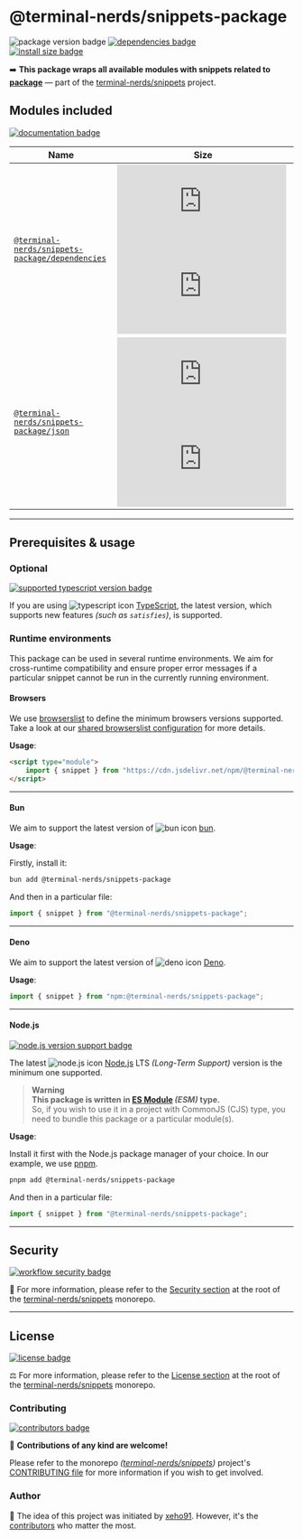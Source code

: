 # @terminal-nerds/snippets-package

![package version badge]
[![dependencies badge]][dependencies url]\
[![install size badge]][install size url]

➡️ **This package wraps all available modules with snippets related to [package]**
— part of the [terminal-nerds/snippets] project.

[package]: https://docs.npmjs.com/cli/v9/configuring-npm/package-json
[terminal-nerds/snippets]: https://github.com/terminal-nerds/snippets
[package version badge]: https://img.shields.io/npm/v/@terminal-nerds/snippets-package/latest?style=for-the-badge&logo=npm
[dependencies badge]: https://img.shields.io/librariesio/release/npm/@terminal-nerds/snippets-package?style=for-the-badge
[dependencies url]: https://libraries.io/npm/@terminal-nerds%2snippets-package
[install size badge]: https://packagephobia.com/badge?p=@terminal-nerds/snippets-package
[install size url]: https://packagephobia.com/result?p=@terminal-nerds/snippets-package

## Modules included

[![documentation badge]][documentation url]

[documentation badge]: https://img.shields.io/static/v1?color=informational&style=for-the-badge&label=documentation&message=jsdocs.io
[documentation url]: https://jsdocs.io/package/@terminal-nerds/snippets-package

<!-- prettier-sort-markdown-table -->

| Name                                              | Size                                                              |
| ------------------------------------------------- | ----------------------------------------------------------------- |
| [`@terminal-nerds/snippets-package/dependencies`] | ![dependencies size gzip badge] ![dependencies size brotli badge] |
| [`@terminal-nerds/snippets-package/json`]         | ![json size gzip badge] ![json size brotli badge]                 |

<!-- prettier-ignore-start -->
<!-- MODULES LINKS -->
[`@terminal-nerds/snippets-package/dependencies`]: https://github.com/terminal-nerds/snippets/blob/main/packages/package/source/dependencies/dependencies.ts
[dependencies size gzip badge]: https://badgen.net/badgesize/gzip/file-url/unpkg.com/@terminal-nerds/snippets-package/dist/dependencies/dependencies.js?label=gzip
[dependencies size brotli badge]: https://badgen.net/badgesize/brotli/file-url/unpkg.com/@terminal-nerds/snippets-package/dist/dependencies/dependencies.js?label=brotli

[`@terminal-nerds/snippets-package/json`]: https://github.com/terminal-nerds/snippets/blob/main/packages/package/source/json/json.ts
[json size gzip badge]: https://badgen.net/badgesize/gzip/file-url/unpkg.com/@terminal-nerds/snippets-package/dist/json/json.js?label=gzip
[json size brotli badge]: https://badgen.net/badgesize/brotli/file-url/unpkg.com/@terminal-nerds/snippets-package/dist/json/json.js?label=brotli
<!-- prettier-ignore-end -->

---

## Prerequisites & usage

### Optional

[![supported typescript version badge]][typescript]

[typescript]: https://typescriptlang.org/
[typescript icon]: https://api.iconify.design/logos/typescript-icon.svg
[supported typescript version badge]: https://img.shields.io/github/package-json/dependency-version/terminal-nerds/snippets/peer/typescript?filename=packages%2Ftypescript%2Fpackage.json&logo=typescript&style=for-the-badge&label=typescript

If you are using ![typescript icon] [TypeScript],
the latest version, which supports new features _(such as `satisfies`)_, is supported.

### Runtime environments

This package can be used in several runtime environments.
We aim for cross-runtime compatibility and ensure proper error messages
if a particular snippet cannot be run in the currently running environment.

#### Browsers

We use [browserslist] to define the minimum browsers versions supported.\
Take a look at our [shared browserslist configuration] for more details.

[browserslist]: https://github.com/browserslist/browserslist
[shared browserslist configuration]: https://github.com/terminal-nerds/configs/blob/main/packages/browserslist/source/browsers.ts

**Usage**:

```html
<script type="module">
	import { snippet } from "https://cdn.jsdelivr.net/npm/@terminal-nerds/snippets-package";
</script>
```

---

#### Bun

We aim to support the latest version of ![bun icon] [bun].

**Usage**:

Firstly, install it:

```sh
bun add @terminal-nerds/snippets-package
```

And then in a particular file:

```js
import { snippet } from "@terminal-nerds/snippets-package";
```

[bun]: https://bun.sh/
[bun icon]: https://api.iconify.design/logos/bun.svg

---

#### Deno

We aim to support the latest version of ![deno icon] [Deno].

**Usage**:

```ts
import { snippet } from "npm:@terminal-nerds/snippets-package";
```

[deno]: https://deno.land/
[deno icon]: https://api.iconify.design/logos/deno.svg

---

#### Node.js

[![node.js version support badge]][node.js]

The latest ![node.js icon] [Node.js] LTS _(Long-Term Support)_ version is the minimum one supported.

> **Warning**\
> **This package is written in [ES Module] _(ESM)_ type.**\
> So, if you wish to use it in a project with CommonJS (CJS) type, you need to bundle this package or a particular module(s).

**Usage**:

Install it first with the Node.js package manager of your choice. In our example, we use [pnpm].

```sh
pnpm add @terminal-nerds/snippets-package
```

And then in a particular file:

```js
import { snippet } from "@terminal-nerds/snippets-package";
```

[ES Module]: https://www.freecodecamp.org/news/javascript-es-modules-and-module-bundlers
[pnpm]: https://pnpm.io
[node.js]: https://nodejs.org/en/
[node.js icon]: https://api.iconify.design/logos/nodejs-icon.svg
[node.js version support badge]: https://img.shields.io/node/v-lts/@terminal-nerds/snippets?style=for-the-badge&logo=nodedotjs

---

## Security

[![workflow security badge]][security policy]

🔐 For more information, please refer to the [Security section] at the root of
the [terminal-nerds/snippets] monorepo.

[workflow security badge]: https://img.shields.io/github/actions/workflow/status/terminal-nerds/snippets/maintenance.yml?label=Security&logo=github&style=for-the-badge&branch=main
[security section]: https://github.com/terminal-nerds/snippets#security
[security policy]: https://github.com/terminal-nerds/snippets/security/policy

---

## License

[![license badge]][license]

⚖️ For more information, please refer to the [License section] at the root of the [terminal-nerds/snippets] monorepo.

[license]: https://github.com/terminal-nerds/snippets/blob/main/LICENSE.md
[license badge]: https://img.shields.io/github/license/terminal-nerds/snippets?style=for-the-badge
[license section]: https://github.com/terminal-nerds/snippets#License

### Contributing

[![contributors badge]][contributors url]

🤝 **Contributions of any kind are welcome!**

Please refer to the monorepo _([terminal-nerds/snippets])_ project's [CONTRIBUTING file] for more information
if you wish to get involved.

[contributing file]: https://github.com/terminal-nerds/snippets/blob/main/.github/CONTRIBUTING.md
[contributors badge]: https://img.shields.io/github/contributors/terminal-nerds/snippets?style=for-the-badge
[contributors url]: https://github.com/terminal-nerds/snippets#contributors

### Author

🎉 The idea of this project was initiated by [xeho91]. However, it's the [contributors] who matter the most.

[contributors]: https://github.com/terminal-nerds/snippets/blob/main/README.md#project-contributors
[xeho91]: https://github.com/xeho91
